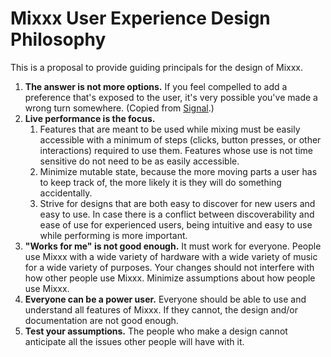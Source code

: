 # Mixxx User Experience Design Philosophy

This is a proposal to provide guiding principals for the design of
Mixxx.

1.  **The answer is not more options.** If you feel compelled to add a
    preference that's exposed to the user, it's very possible you've
    made a wrong turn somewhere. (Copied from
    [Signal](https://github.com/WhisperSystems/Signal-Android/blob/master/CONTRIBUTING.md#development-ideology).)
2.  **Live performance is the focus.**
    1.  Features that are meant to be used while mixing must be easily
        accessible with a minimum of steps (clicks, button presses, or
        other interactions) required to use them. Features whose use is
        not time sensitive do not need to be as easily accessible.
    2.  Minimize mutable state, because the more moving parts a user has
        to keep track of, the more likely it is they will do something
        accidentally.
    3.  Strive for designs that are both easy to discover for new users
        and easy to use. In case there is a conflict between
        discoverability and ease of use for experienced users, being
        intuitive and easy to use while performing is more important.
3.  **"Works for me" is not good enough.** It must work for everyone.
    People use Mixxx with a wide variety of hardware with a wide variety
    of music for a wide variety of purposes. Your changes should not
    interfere with how other people use Mixxx. Minimize assumptions
    about how people use Mixxx.
4.  **Everyone can be a power user.** Everyone should be able to use and
    understand all features of Mixxx. If they cannot, the design and/or
    documentation are not good enough.
5.  **Test your assumptions.** The people who make a design cannot
    anticipate all the issues other people will have with it.
